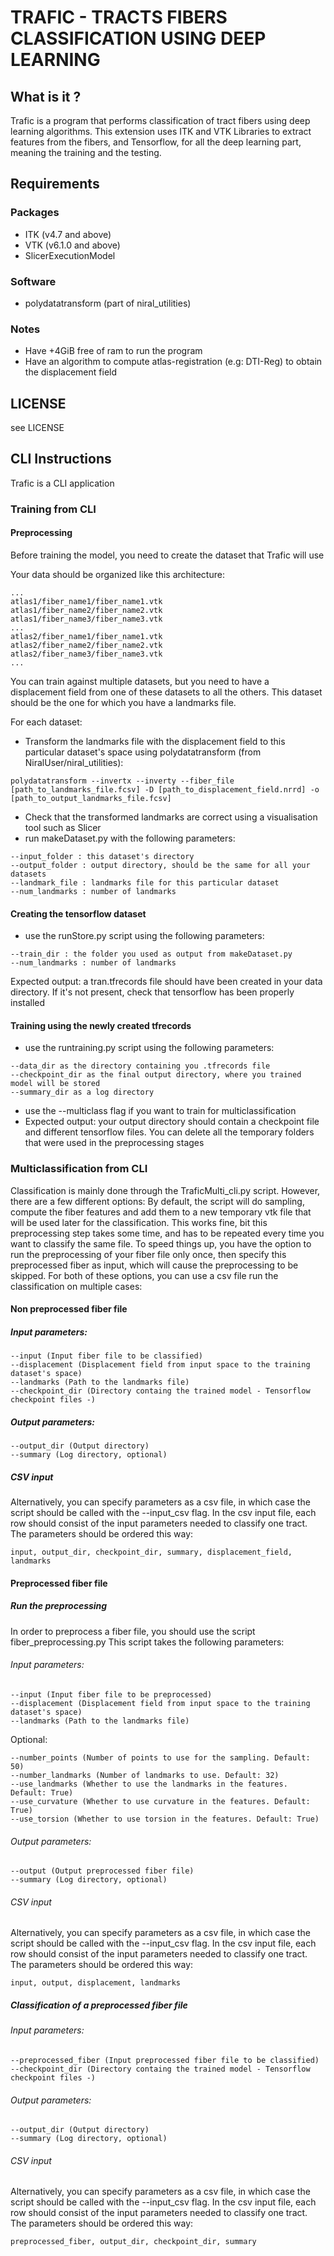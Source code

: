 # TRAFIC - TRACTS FIBERS CLASSIFICATION USING DEEP LEARNING

## What is it ?
Trafic is a program that performs classification of tract fibers using deep learning algorithms. This extension uses ITK and VTK Libraries to extract features from the fibers, and Tensorflow, for all the deep learning part, meaning the training and the testing.

## Requirements

### Packages
* ITK (v4.7 and above)
* VTK (v6.1.0 and above)
* SlicerExecutionModel
### Software
* polydatatransform (part of niral_utilities)
### Notes
* Have +4GiB free of ram to run the program
* Have an algorithm to compute atlas-registration (e.g: DTI-Reg) to obtain the displacement field

## LICENSE
see LICENSE

## CLI Instructions
Trafic is a CLI application

### Training from CLI
#### Preprocessing
Before training the model, you need to create the dataset that Trafic will use

Your data should be organized like this architecture:
```
...
atlas1/fiber_name1/fiber_name1.vtk
atlas1/fiber_name2/fiber_name2.vtk
atlas1/fiber_name3/fiber_name3.vtk
...
atlas2/fiber_name1/fiber_name1.vtk
atlas2/fiber_name2/fiber_name2.vtk
atlas2/fiber_name3/fiber_name3.vtk
...
```
You can train against multiple datasets, but you need to have a displacement field from one of these datasets to all the others. This dataset should be the one for which you have a landmarks file.

For each dataset: 
* Transform the landmarks file with the displacement field to this particular dataset's space using polydatatransform (from NiralUser/niral_utilities):
```
polydatatransform --invertx --inverty --fiber_file [path_to_landmarks_file.fcsv] -D [path_to_displacement_field.nrrd] -o [path_to_output_landmarks_file.fcsv]
```
* Check that the transformed landmarks are correct using a visualisation tool such as Slicer
* run makeDataset.py with the following parameters:
```
--input_folder : this dataset's directory
--output_folder : output directory, should be the same for all your datasets
--landmark_file : landmarks file for this particular dataset
--num_landmarks : number of landmarks
```
#### Creating the tensorflow dataset
* use the runStore.py script using the following parameters: 
```
--train_dir : the folder you used as output from makeDataset.py
--num_landmarks : number of landmarks
```
Expected output: a tran.tfrecords file should have been created in your data directory. If it's not present, check that tensorflow has been properly installed

#### Training using the newly created tfrecords
* use the runtraining.py script using the following parameters:
```
--data_dir as the directory containing you .tfrecords file
--checkpoint_dir as the final output directory, where you trained model will be stored
--summary_dir as a log directory
```
* use the --multiclass flag if you want to train for multiclassification
* Expected output: your output directory should contain a checkpoint file and different tensorflow files.
You can delete all the temporary folders that were used in the preprocessing stages

### Multiclassification from CLI
Classification is mainly done through the TraficMulti_cli.py script. However, there are a few different options:
By default, the script will do sampling, compute the fiber features and add them to a new temporary vtk file that will be used later for the classification.
This works fine, bit this preprocessing step takes some time, and has to be repeated every time you want to classify the same file.
To speed things up, you have the option to run the preprocessing of your fiber file only once, then specify this preprocessed fiber as input, which will cause the preprocessing to be skipped.
For both of these options, you can use a csv file run the classification on multiple cases:
#### Non preprocessed fiber file
##### Input parameters:
```
--input (Input fiber file to be classified)
--displacement (Displacement field from input space to the training dataset's space)
--landmarks (Path to the landmarks file)
--checkpoint_dir (Directory containg the trained model - Tensorflow checkpoint files -)
```
##### Output parameters:
```
--output_dir (Output directory)
--summary (Log directory, optional)
```

##### CSV input
Alternatively, you can specify parameters as a csv file, in which case the script should be called with the --input_csv flag.
In the csv input file, each row should consist of the input parameters needed to classify one tract. The parameters should be ordered this way:
```
input, output_dir, checkpoint_dir, summary, displacement_field, landmarks
```



#### Preprocessed fiber file
##### Run the preprocessing
In order to preprocess a fiber file, you should use the script fiber_preprocessing.py
This script takes the following parameters:

###### Input parameters:
```
--input (Input fiber file to be preprocessed)
--displacement (Displacement field from input space to the training dataset's space)
--landmarks (Path to the landmarks file)
```
Optional:
```
--number_points (Number of points to use for the sampling. Default: 50)
--number_landmarks (Number of landmarks to use. Default: 32)
--use_landmarks (Whether to use the landmarks in the features. Default: True)
--use_curvature (Whether to use curvature in the features. Default: True)
--use_torsion (Whether to use torsion in the features. Default: True)
```
###### Output parameters:
```
--output (Output preprocessed fiber file)
--summary (Log directory, optional)
```
###### CSV input
Alternatively, you can specify parameters as a csv file, in which case the script should be called with the --input_csv flag.
In the csv input file, each row should consist of the input parameters needed to classify one tract. The parameters should be ordered this way:
```
input, output, displacement, landmarks
```

##### Classification of a preprocessed fiber file
###### Input parameters:
```
--preprocessed_fiber (Input preprocessed fiber file to be classified)
--checkpoint_dir (Directory containg the trained model - Tensorflow checkpoint files -)
```
###### Output parameters:
```
--output_dir (Output directory)
--summary (Log directory, optional)
```

###### CSV input
Alternatively, you can specify parameters as a csv file, in which case the script should be called with the --input_csv flag.
In the csv input file, each row should consist of the input parameters needed to classify one tract. The parameters should be ordered this way:
```
preprocessed_fiber, output_dir, checkpoint_dir, summary
```
